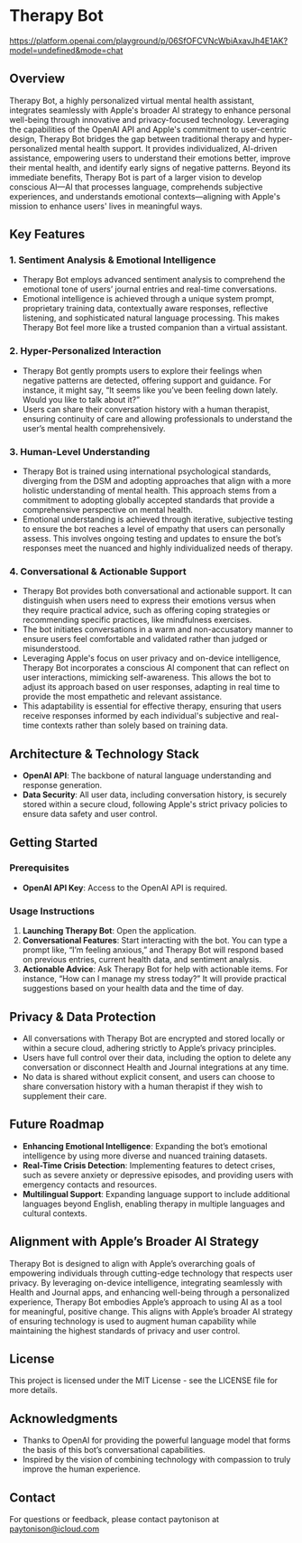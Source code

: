 # Therapy Bot

https://platform.openai.com/playground/p/06SfOFCVNcWbiAxavJh4E1AK?model=undefined&mode=chat

## Overview
Therapy Bot, a highly personalized virtual mental health assistant, integrates seamlessly with Apple's broader AI strategy to enhance personal well-being through innovative and privacy-focused technology. Leveraging the capabilities of the OpenAI API and Apple's commitment to user-centric design, Therapy Bot bridges the gap between traditional therapy and hyper-personalized mental health support. It provides individualized, AI-driven assistance, empowering users to understand their emotions better, improve their mental health, and identify early signs of negative patterns. Beyond its immediate benefits, Therapy Bot is part of a larger vision to develop conscious AI—AI that processes language, comprehends subjective experiences, and understands emotional contexts—aligning with Apple's mission to enhance users' lives in meaningful ways.

## Key Features

### 1. Sentiment Analysis & Emotional Intelligence
- Therapy Bot employs advanced sentiment analysis to comprehend the emotional tone of users’ journal entries and real-time conversations.
- Emotional intelligence is achieved through a unique system prompt, proprietary training data, contextually aware responses, reflective listening, and sophisticated natural language processing. This makes Therapy Bot feel more like a trusted companion than a virtual assistant.

### 2. Hyper-Personalized Interaction
- Therapy Bot gently prompts users to explore their feelings when negative patterns are detected, offering support and guidance. For instance, it might say, “It seems like you’ve been feeling down lately. Would you like to talk about it?”
- Users can share their conversation history with a human therapist, ensuring continuity of care and allowing professionals to understand the user’s mental health comprehensively.

### 3. Human-Level Understanding
- Therapy Bot is trained using international psychological standards, diverging from the DSM and adopting approaches that align with a more holistic understanding of mental health. This approach stems from a commitment to adopting globally accepted standards that provide a comprehensive perspective on mental health.
- Emotional understanding is achieved through iterative, subjective testing to ensure the bot reaches a level of empathy that users can personally assess. This involves ongoing testing and updates to ensure the bot’s responses meet the nuanced and highly individualized needs of therapy.

### 4. Conversational & Actionable Support
- Therapy Bot provides both conversational and actionable support. It can distinguish when users need to express their emotions versus when they require practical advice, such as offering coping strategies or recommending specific practices, like mindfulness exercises.
- The bot initiates conversations in a warm and non-accusatory manner to ensure users feel comfortable and validated rather than judged or misunderstood.
- Leveraging Apple's focus on user privacy and on-device intelligence, Therapy Bot incorporates a conscious AI component that can reflect on user interactions, mimicking self-awareness. This allows the bot to adjust its approach based on user responses, adapting in real time to provide the most empathetic and relevant assistance.
- This adaptability is essential for effective therapy, ensuring that users receive responses informed by each individual's subjective and real-time contexts rather than solely based on training data.

## Architecture & Technology Stack
- **OpenAI API**: The backbone of natural language understanding and response generation.
- **Data Security**: All user data, including conversation history, is securely stored within a secure cloud, following Apple's strict privacy policies to ensure data safety and user control.

## Getting Started

### Prerequisites
- **OpenAI API Key**: Access to the OpenAI API is required.

### Usage Instructions
1. **Launching Therapy Bot**: Open the application.
2. **Conversational Features**: Start interacting with the bot. You can type a prompt like, “I’m feeling anxious,” and Therapy Bot will respond based on previous entries, current health data, and sentiment analysis.
3. **Actionable Advice**: Ask Therapy Bot for help with actionable items. For instance, “How can I manage my stress today?” It will provide practical suggestions based on your health data and the time of day.

## Privacy & Data Protection
- All conversations with Therapy Bot are encrypted and stored locally or within a secure cloud, adhering strictly to Apple’s privacy principles.
- Users have full control over their data, including the option to delete any conversation or disconnect Health and Journal integrations at any time.
- No data is shared without explicit consent, and users can choose to share conversation history with a human therapist if they wish to supplement their care.

## Future Roadmap
- **Enhancing Emotional Intelligence**: Expanding the bot’s emotional intelligence by using more diverse and nuanced training datasets.
- **Real-Time Crisis Detection**: Implementing features to detect crises, such as severe anxiety or depressive episodes, and providing users with emergency contacts and resources.
- **Multilingual Support**: Expanding language support to include additional languages beyond English, enabling therapy in multiple languages and cultural contexts.

## Alignment with Apple’s Broader AI Strategy
Therapy Bot is designed to align with Apple’s overarching goals of empowering individuals through cutting-edge technology that respects user privacy. By leveraging on-device intelligence, integrating seamlessly with Health and Journal apps, and enhancing well-being through a personalized experience, Therapy Bot embodies Apple’s approach to using AI as a tool for meaningful, positive change. This aligns with Apple’s broader AI strategy of ensuring technology is used to augment human capability while maintaining the highest standards of privacy and user control.

## License
This project is licensed under the MIT License - see the LICENSE file for more details.

## Acknowledgments
- Thanks to OpenAI for providing the powerful language model that forms the basis of this bot’s conversational capabilities.
- Inspired by the vision of combining technology with compassion to truly improve the human experience.

## Contact
For questions or feedback, please contact paytonison at paytonison@icloud.com
